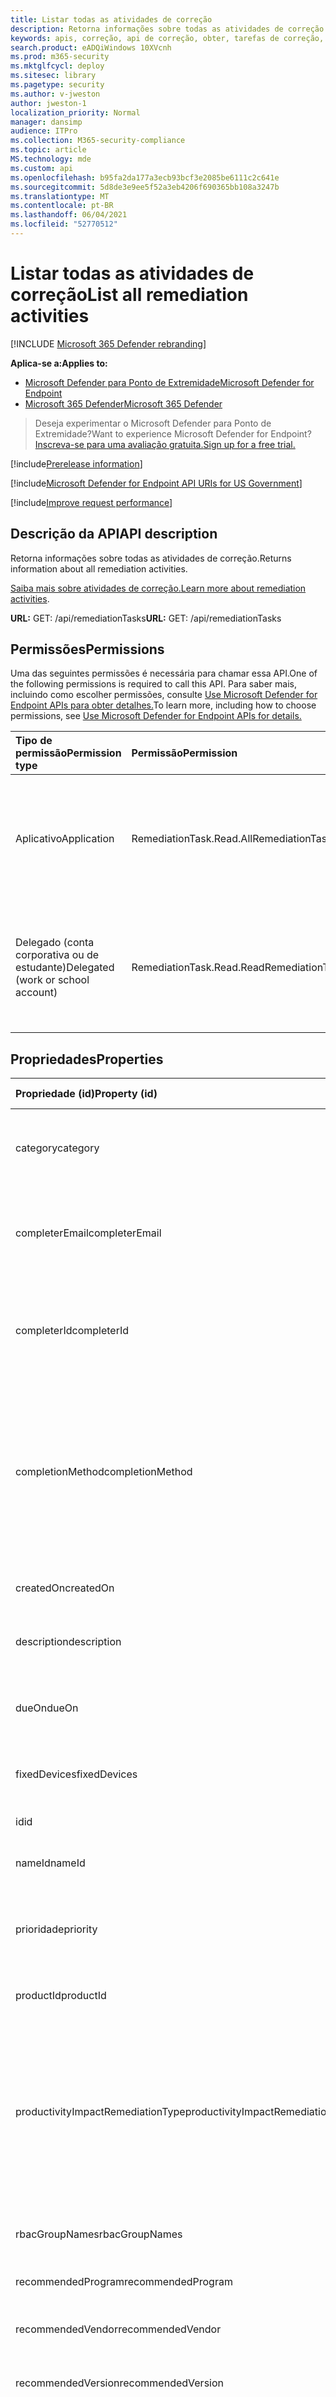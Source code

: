 ```yaml
---
title: Listar todas as atividades de correção
description: Retorna informações sobre todas as atividades de correção.
keywords: apis, correção, api de correção, obter, tarefas de correção, tudo correção,
search.product: eADQiWindows 10XVcnh
ms.prod: m365-security
ms.mktglfcycl: deploy
ms.sitesec: library
ms.pagetype: security
ms.author: v-jweston
author: jweston-1
localization_priority: Normal
manager: dansimp
audience: ITPro
ms.collection: M365-security-compliance
ms.topic: article
MS.technology: mde
ms.custom: api
ms.openlocfilehash: b95fa2da177a3ecb93bcf3e2085be6111c2c641e
ms.sourcegitcommit: 5d8de3e9ee5f52a3eb4206f690365bb108a3247b
ms.translationtype: MT
ms.contentlocale: pt-BR
ms.lasthandoff: 06/04/2021
ms.locfileid: "52770512"
---
```

# <a name="list-all-remediation-activities"></a><span data-ttu-id="ea3fb-104">Listar todas as atividades de correção</span><span class="sxs-lookup"><span data-stu-id="ea3fb-104">List all remediation activities</span></span>

[!INCLUDE [Microsoft 365 Defender rebranding](../../includes/microsoft-defender.md)]

<span data-ttu-id="ea3fb-105">**Aplica-se a:**</span><span class="sxs-lookup"><span data-stu-id="ea3fb-105">**Applies to:**</span></span>

- [<span data-ttu-id="ea3fb-106">Microsoft Defender para Ponto de Extremidade</span><span class="sxs-lookup"><span data-stu-id="ea3fb-106">Microsoft Defender for Endpoint</span></span>](https://go.microsoft.com/fwlink/p/?linkid=2154037)
- [<span data-ttu-id="ea3fb-107">Microsoft 365 Defender</span><span class="sxs-lookup"><span data-stu-id="ea3fb-107">Microsoft 365 Defender</span></span>](https://go.microsoft.com/fwlink/?linkid=2118804)

> <span data-ttu-id="ea3fb-108">Deseja experimentar o Microsoft Defender para Ponto de Extremidade?</span><span class="sxs-lookup"><span data-stu-id="ea3fb-108">Want to experience Microsoft Defender for Endpoint?</span></span> [<span data-ttu-id="ea3fb-109">Inscreva-se para uma avaliação gratuita.</span><span class="sxs-lookup"><span data-stu-id="ea3fb-109">Sign up for a free trial.</span></span>](https://www.microsoft.com/microsoft-365/windows/microsoft-defender-atp?ocid=docs-wdatp-exposedapis-abovefoldlink)

[!include[Prerelease information](../../includes/prerelease.md)]

[!include[Microsoft Defender for Endpoint API URIs for US Government](../../includes/microsoft-defender-api-usgov.md)]

[!include[Improve request performance](../../includes/improve-request-performance.md)]

## <a name="api-description"></a><span data-ttu-id="ea3fb-110">Descrição da API</span><span class="sxs-lookup"><span data-stu-id="ea3fb-110">API description</span></span>

<span data-ttu-id="ea3fb-111">Retorna informações sobre todas as atividades de correção.</span><span class="sxs-lookup"><span data-stu-id="ea3fb-111">Returns information about all remediation activities.</span></span>

<span data-ttu-id="ea3fb-112">[Saiba mais sobre atividades de correção.](tvm-remediation.md)</span><span class="sxs-lookup"><span data-stu-id="ea3fb-112">[Learn more about remediation activities](tvm-remediation.md).</span></span>

<span data-ttu-id="ea3fb-113">**URL:** GET: /api/remediationTasks</span><span class="sxs-lookup"><span data-stu-id="ea3fb-113">**URL:** GET: /api/remediationTasks</span></span>

## <a name="permissions"></a><span data-ttu-id="ea3fb-114">Permissões</span><span class="sxs-lookup"><span data-stu-id="ea3fb-114">Permissions</span></span>

<span data-ttu-id="ea3fb-115">Uma das seguintes permissões é necessária para chamar essa API.</span><span class="sxs-lookup"><span data-stu-id="ea3fb-115">One of the following permissions is required to call this API.</span></span> <span data-ttu-id="ea3fb-116">Para saber mais, incluindo como escolher permissões, consulte [Use Microsoft Defender for Endpoint APIs para obter detalhes.](apis-intro.md)</span><span class="sxs-lookup"><span data-stu-id="ea3fb-116">To learn more, including how to choose permissions, see [Use Microsoft Defender for Endpoint APIs for details.](apis-intro.md)</span></span>

<span data-ttu-id="ea3fb-117">Tipo de permissão</span><span class="sxs-lookup"><span data-stu-id="ea3fb-117">Permission type</span></span> | <span data-ttu-id="ea3fb-118">Permissão</span><span class="sxs-lookup"><span data-stu-id="ea3fb-118">Permission</span></span> | <span data-ttu-id="ea3fb-119">Nome de exibição de permissão</span><span class="sxs-lookup"><span data-stu-id="ea3fb-119">Permission display name</span></span>
:---|:---|:---
<span data-ttu-id="ea3fb-120">Aplicativo</span><span class="sxs-lookup"><span data-stu-id="ea3fb-120">Application</span></span> | <span data-ttu-id="ea3fb-121">RemediationTask.Read.All</span><span class="sxs-lookup"><span data-stu-id="ea3fb-121">RemediationTask.Read.All</span></span> | <span data-ttu-id="ea3fb-122">\'Ler informações de vulnerabilidade de Gerenciamento de Ameaças e Vulnerabilidades\'</span><span class="sxs-lookup"><span data-stu-id="ea3fb-122">\'Read Threat and Vulnerability Management vulnerability information\'</span></span>
<span data-ttu-id="ea3fb-123">Delegado (conta corporativa ou de estudante)</span><span class="sxs-lookup"><span data-stu-id="ea3fb-123">Delegated (work or school account)</span></span> | <span data-ttu-id="ea3fb-124">RemediationTask.Read.Read</span><span class="sxs-lookup"><span data-stu-id="ea3fb-124">RemediationTask.Read.Read</span></span> | <span data-ttu-id="ea3fb-125">\'Ler informações de vulnerabilidade de Gerenciamento de Ameaças e Vulnerabilidades\'</span><span class="sxs-lookup"><span data-stu-id="ea3fb-125">\'Read Threat and Vulnerability Management vulnerability information\'</span></span>

## <a name="properties"></a><span data-ttu-id="ea3fb-126">Propriedades</span><span class="sxs-lookup"><span data-stu-id="ea3fb-126">Properties</span></span>

<span data-ttu-id="ea3fb-127">Propriedade (id)</span><span class="sxs-lookup"><span data-stu-id="ea3fb-127">Property (id)</span></span> | <span data-ttu-id="ea3fb-128">Tipo de dados</span><span class="sxs-lookup"><span data-stu-id="ea3fb-128">Data type</span></span> | <span data-ttu-id="ea3fb-129">Descrição</span><span class="sxs-lookup"><span data-stu-id="ea3fb-129">Description</span></span> | <span data-ttu-id="ea3fb-130">Exemplo de um valor retornado</span><span class="sxs-lookup"><span data-stu-id="ea3fb-130">Example of a returned value</span></span>
:---|:---|:---|:---
<span data-ttu-id="ea3fb-131">category</span><span class="sxs-lookup"><span data-stu-id="ea3fb-131">category</span></span> | <span data-ttu-id="ea3fb-132">Cadeia de caracteres</span><span class="sxs-lookup"><span data-stu-id="ea3fb-132">String</span></span> | <span data-ttu-id="ea3fb-133">Categoria da atividade de correção (Configuração de software/segurança)</span><span class="sxs-lookup"><span data-stu-id="ea3fb-133">Category of the remediation activity (Software/Security configuration)</span></span> | <span data-ttu-id="ea3fb-134">Software</span><span class="sxs-lookup"><span data-stu-id="ea3fb-134">Software</span></span>
<span data-ttu-id="ea3fb-135">completerEmail</span><span class="sxs-lookup"><span data-stu-id="ea3fb-135">completerEmail</span></span> | <span data-ttu-id="ea3fb-136">Cadeia de caracteres</span><span class="sxs-lookup"><span data-stu-id="ea3fb-136">String</span></span> | <span data-ttu-id="ea3fb-137">Se a atividade de correção foi concluída manualmente por alguém, esta coluna contém seus emails</span><span class="sxs-lookup"><span data-stu-id="ea3fb-137">If the remediation activity was manually completed by someone, this column contains their email</span></span> | <span data-ttu-id="ea3fb-138">null</span><span class="sxs-lookup"><span data-stu-id="ea3fb-138">null</span></span>
<span data-ttu-id="ea3fb-139">completerId</span><span class="sxs-lookup"><span data-stu-id="ea3fb-139">completerId</span></span> | <span data-ttu-id="ea3fb-140">Cadeia de caracteres</span><span class="sxs-lookup"><span data-stu-id="ea3fb-140">String</span></span> | <span data-ttu-id="ea3fb-141">Se a atividade de correção foi concluída manualmente por alguém, esta coluna contém sua id de objeto</span><span class="sxs-lookup"><span data-stu-id="ea3fb-141">If the remediation activity was manually completed by someone, this column contains their object id</span></span> | <span data-ttu-id="ea3fb-142">null</span><span class="sxs-lookup"><span data-stu-id="ea3fb-142">null</span></span>
<span data-ttu-id="ea3fb-143">completionMethod</span><span class="sxs-lookup"><span data-stu-id="ea3fb-143">completionMethod</span></span> | <span data-ttu-id="ea3fb-144">Cadeia de caracteres</span><span class="sxs-lookup"><span data-stu-id="ea3fb-144">String</span></span> | <span data-ttu-id="ea3fb-145">Uma atividade de correção pode ser concluída "automaticamente" (se todos os dispositivos são remendados) ou "manualmente" por uma pessoa que seleciona "marcar como concluída"</span><span class="sxs-lookup"><span data-stu-id="ea3fb-145">A remediation activity can be completed “automatically” (if all the devices are patched) or “manually” by a person who selects “mark as completed”</span></span> | <span data-ttu-id="ea3fb-146">Automático</span><span class="sxs-lookup"><span data-stu-id="ea3fb-146">Automatic</span></span>
<span data-ttu-id="ea3fb-147">createdOn</span><span class="sxs-lookup"><span data-stu-id="ea3fb-147">createdOn</span></span> | <span data-ttu-id="ea3fb-148">DateTime</span><span class="sxs-lookup"><span data-stu-id="ea3fb-148">DateTime</span></span> | <span data-ttu-id="ea3fb-149">Hora em que essa atividade de correção foi criada</span><span class="sxs-lookup"><span data-stu-id="ea3fb-149">Time this remediation activity was created</span></span> | <span data-ttu-id="ea3fb-150">2021-01-12T18:54:11.5499478Z</span><span class="sxs-lookup"><span data-stu-id="ea3fb-150">2021-01-12T18:54:11.5499478Z</span></span>
<span data-ttu-id="ea3fb-151">description</span><span class="sxs-lookup"><span data-stu-id="ea3fb-151">description</span></span> | <span data-ttu-id="ea3fb-152">Cadeia de caracteres</span><span class="sxs-lookup"><span data-stu-id="ea3fb-152">String</span></span> | <span data-ttu-id="ea3fb-153">Descrição dessa atividade de correção</span><span class="sxs-lookup"><span data-stu-id="ea3fb-153">Description of this remediation activity</span></span> | <span data-ttu-id="ea3fb-154">Atualize o Microsoft Silverlight para uma versão posterior para atenuar vulnerabilidades conhecidas que afetam seus dispositivos.</span><span class="sxs-lookup"><span data-stu-id="ea3fb-154">Update Microsoft Silverlight  to a later version to mitigate known vulnerabilities affecting your devices.</span></span>
<span data-ttu-id="ea3fb-155">dueOn</span><span class="sxs-lookup"><span data-stu-id="ea3fb-155">dueOn</span></span> | <span data-ttu-id="ea3fb-156">DateTime</span><span class="sxs-lookup"><span data-stu-id="ea3fb-156">DateTime</span></span> | <span data-ttu-id="ea3fb-157">Data de vencimento do conjunto de criadores para essa atividade de correção</span><span class="sxs-lookup"><span data-stu-id="ea3fb-157">Due date the creator set for this remediation activity</span></span> | <span data-ttu-id="ea3fb-158">2021-01-13T00:00:00Z</span><span class="sxs-lookup"><span data-stu-id="ea3fb-158">2021-01-13T00:00:00Z</span></span>
<span data-ttu-id="ea3fb-159">fixedDevices</span><span class="sxs-lookup"><span data-stu-id="ea3fb-159">fixedDevices</span></span> | <span data-ttu-id="ea3fb-160">.</span><span class="sxs-lookup"><span data-stu-id="ea3fb-160">.</span></span> | <span data-ttu-id="ea3fb-161">O número de dispositivos que foram corrigidos</span><span class="sxs-lookup"><span data-stu-id="ea3fb-161">The number of devices that have been fixed</span></span> | <span data-ttu-id="ea3fb-162">2</span><span class="sxs-lookup"><span data-stu-id="ea3fb-162">2</span></span>
<span data-ttu-id="ea3fb-163">id</span><span class="sxs-lookup"><span data-stu-id="ea3fb-163">id</span></span> | <span data-ttu-id="ea3fb-164">Cadeia de caracteres</span><span class="sxs-lookup"><span data-stu-id="ea3fb-164">String</span></span> | <span data-ttu-id="ea3fb-165">ID dessa atividade de correção</span><span class="sxs-lookup"><span data-stu-id="ea3fb-165">ID of this remediation activity</span></span> | <span data-ttu-id="ea3fb-166">097d9735-5479-4899-b1b7-77398899df92</span><span class="sxs-lookup"><span data-stu-id="ea3fb-166">097d9735-5479-4899-b1b7-77398899df92</span></span>
<span data-ttu-id="ea3fb-167">nameId</span><span class="sxs-lookup"><span data-stu-id="ea3fb-167">nameId</span></span> | <span data-ttu-id="ea3fb-168">Cadeia de caracteres</span><span class="sxs-lookup"><span data-stu-id="ea3fb-168">String</span></span> | <span data-ttu-id="ea3fb-169">Nome do produto relacionado</span><span class="sxs-lookup"><span data-stu-id="ea3fb-169">Related product name</span></span> | <span data-ttu-id="ea3fb-170">Microsoft Silverlight</span><span class="sxs-lookup"><span data-stu-id="ea3fb-170">Microsoft Silverlight</span></span>
<span data-ttu-id="ea3fb-171">prioridade</span><span class="sxs-lookup"><span data-stu-id="ea3fb-171">priority</span></span> | <span data-ttu-id="ea3fb-172">Cadeia de caracteres</span><span class="sxs-lookup"><span data-stu-id="ea3fb-172">String</span></span> | <span data-ttu-id="ea3fb-173">Prioridade do conjunto de criadores para essa atividade de correção (High\Medium\Low)</span><span class="sxs-lookup"><span data-stu-id="ea3fb-173">Priority the creator set for this remediation activity (High\Medium\Low)</span></span> | <span data-ttu-id="ea3fb-174">Alto</span><span class="sxs-lookup"><span data-stu-id="ea3fb-174">High</span></span>
<span data-ttu-id="ea3fb-175">productId</span><span class="sxs-lookup"><span data-stu-id="ea3fb-175">productId</span></span> | <span data-ttu-id="ea3fb-176">Cadeia de caracteres</span><span class="sxs-lookup"><span data-stu-id="ea3fb-176">String</span></span> | <span data-ttu-id="ea3fb-177">ID do produto relacionado</span><span class="sxs-lookup"><span data-stu-id="ea3fb-177">Related product ID</span></span> | <span data-ttu-id="ea3fb-178">microsoft-_-silverlight</span><span class="sxs-lookup"><span data-stu-id="ea3fb-178">microsoft-_-silverlight</span></span>
<span data-ttu-id="ea3fb-179">productivityImpactRemediationType</span><span class="sxs-lookup"><span data-stu-id="ea3fb-179">productivityImpactRemediationType</span></span> | <span data-ttu-id="ea3fb-180">Cadeia de caracteres</span><span class="sxs-lookup"><span data-stu-id="ea3fb-180">String</span></span> | <span data-ttu-id="ea3fb-181">Algumas alterações de configuração só podem ser solicitadas para dispositivos sem impacto do usuário.</span><span class="sxs-lookup"><span data-stu-id="ea3fb-181">A few configuration changes could be requested only for devices with no user impact.</span></span> <span data-ttu-id="ea3fb-182">Esse valor indica a seleção entre "todos os dispositivos expostos" ou "somente dispositivos sem impacto do usuário".</span><span class="sxs-lookup"><span data-stu-id="ea3fb-182">This value indicate the selection between “all exposed devices” or “only devices with no user impact.”</span></span> | <span data-ttu-id="ea3fb-183">AllExposedAssets</span><span class="sxs-lookup"><span data-stu-id="ea3fb-183">AllExposedAssets</span></span>
<span data-ttu-id="ea3fb-184">rbacGroupNames</span><span class="sxs-lookup"><span data-stu-id="ea3fb-184">rbacGroupNames</span></span> | <span data-ttu-id="ea3fb-185">Cadeia de caracteres</span><span class="sxs-lookup"><span data-stu-id="ea3fb-185">String</span></span> | <span data-ttu-id="ea3fb-186">Nomes de grupo de dispositivos relacionados</span><span class="sxs-lookup"><span data-stu-id="ea3fb-186">Related device group names</span></span> | <span data-ttu-id="ea3fb-187">[ "Windows Servidores", "Windows 10" ]</span><span class="sxs-lookup"><span data-stu-id="ea3fb-187">[ "Windows Servers", "Windows 10" ]</span></span>
<span data-ttu-id="ea3fb-188">recommendedProgram</span><span class="sxs-lookup"><span data-stu-id="ea3fb-188">recommendedProgram</span></span> | <span data-ttu-id="ea3fb-189">Cadeia de caracteres</span><span class="sxs-lookup"><span data-stu-id="ea3fb-189">String</span></span> | <span data-ttu-id="ea3fb-190">Programa recomendado para atualizar para</span><span class="sxs-lookup"><span data-stu-id="ea3fb-190">Recommended program to upgrade to</span></span> | <span data-ttu-id="ea3fb-191">null</span><span class="sxs-lookup"><span data-stu-id="ea3fb-191">null</span></span>
<span data-ttu-id="ea3fb-192">recommendedVendor</span><span class="sxs-lookup"><span data-stu-id="ea3fb-192">recommendedVendor</span></span> | <span data-ttu-id="ea3fb-193">Cadeia de caracteres</span><span class="sxs-lookup"><span data-stu-id="ea3fb-193">String</span></span> | <span data-ttu-id="ea3fb-194">Fornecedor recomendado para atualizar para</span><span class="sxs-lookup"><span data-stu-id="ea3fb-194">Recommended vendor to upgrade to</span></span> | <span data-ttu-id="ea3fb-195">null</span><span class="sxs-lookup"><span data-stu-id="ea3fb-195">null</span></span>
<span data-ttu-id="ea3fb-196">recommendedVersion</span><span class="sxs-lookup"><span data-stu-id="ea3fb-196">recommendedVersion</span></span> | <span data-ttu-id="ea3fb-197">Cadeia de caracteres</span><span class="sxs-lookup"><span data-stu-id="ea3fb-197">String</span></span> | <span data-ttu-id="ea3fb-198">Versão recomendada para atualização/atualização para</span><span class="sxs-lookup"><span data-stu-id="ea3fb-198">Recommended version to update/upgrade to</span></span> | <span data-ttu-id="ea3fb-199">null</span><span class="sxs-lookup"><span data-stu-id="ea3fb-199">null</span></span>
<span data-ttu-id="ea3fb-200">relatedComponent</span><span class="sxs-lookup"><span data-stu-id="ea3fb-200">relatedComponent</span></span> | <span data-ttu-id="ea3fb-201">Cadeia de caracteres</span><span class="sxs-lookup"><span data-stu-id="ea3fb-201">String</span></span> | <span data-ttu-id="ea3fb-202">Componente relacionado dessa atividade de correção (semelhante ao componente relacionado para uma recomendação de segurança)</span><span class="sxs-lookup"><span data-stu-id="ea3fb-202">Related component of this remediation activity (similar to the related component for a security recommendation)</span></span> | <span data-ttu-id="ea3fb-203">Microsoft Silverlight</span><span class="sxs-lookup"><span data-stu-id="ea3fb-203">Microsoft Silverlight</span></span>
<span data-ttu-id="ea3fb-204">requesterEmail</span><span class="sxs-lookup"><span data-stu-id="ea3fb-204">requesterEmail</span></span> | <span data-ttu-id="ea3fb-205">Cadeia de caracteres</span><span class="sxs-lookup"><span data-stu-id="ea3fb-205">String</span></span> | <span data-ttu-id="ea3fb-206">Endereço de email do criador</span><span class="sxs-lookup"><span data-stu-id="ea3fb-206">Creator email address</span></span> | <span data-ttu-id="ea3fb-207">globaladmin@UserName.contoso.com</span><span class="sxs-lookup"><span data-stu-id="ea3fb-207">globaladmin@UserName.contoso.com</span></span>
<span data-ttu-id="ea3fb-208">requesterId</span><span class="sxs-lookup"><span data-stu-id="ea3fb-208">requesterId</span></span> | <span data-ttu-id="ea3fb-209">Cadeia de caracteres</span><span class="sxs-lookup"><span data-stu-id="ea3fb-209">String</span></span> | <span data-ttu-id="ea3fb-210">ID do objeto Creator</span><span class="sxs-lookup"><span data-stu-id="ea3fb-210">Creator object id</span></span> | <span data-ttu-id="ea3fb-211">r647211f-2e16-43f2-a480-16ar3a2a796r</span><span class="sxs-lookup"><span data-stu-id="ea3fb-211">r647211f-2e16-43f2-a480-16ar3a2a796r</span></span>
<span data-ttu-id="ea3fb-212">requesterNotes</span><span class="sxs-lookup"><span data-stu-id="ea3fb-212">requesterNotes</span></span> | <span data-ttu-id="ea3fb-213">Cadeia de caracteres</span><span class="sxs-lookup"><span data-stu-id="ea3fb-213">String</span></span> | <span data-ttu-id="ea3fb-214">As anotações (texto livre) que o criador adicionou para essa atividade de correção</span><span class="sxs-lookup"><span data-stu-id="ea3fb-214">The notes (free text) the creator added for this remediation activity</span></span> | <span data-ttu-id="ea3fb-215">null</span><span class="sxs-lookup"><span data-stu-id="ea3fb-215">null</span></span>
<span data-ttu-id="ea3fb-216">scid</span><span class="sxs-lookup"><span data-stu-id="ea3fb-216">scid</span></span> | <span data-ttu-id="ea3fb-217">Cadeia de caracteres</span><span class="sxs-lookup"><span data-stu-id="ea3fb-217">String</span></span> | <span data-ttu-id="ea3fb-218">SCID da recomendação de segurança relacionada</span><span class="sxs-lookup"><span data-stu-id="ea3fb-218">SCID of the related security recommendation</span></span> | <span data-ttu-id="ea3fb-219">null</span><span class="sxs-lookup"><span data-stu-id="ea3fb-219">null</span></span>
<span data-ttu-id="ea3fb-220">status</span><span class="sxs-lookup"><span data-stu-id="ea3fb-220">status</span></span> | <span data-ttu-id="ea3fb-221">Cadeia de caracteres</span><span class="sxs-lookup"><span data-stu-id="ea3fb-221">String</span></span> | <span data-ttu-id="ea3fb-222">Status da atividade de correção (Ativo/Concluído)</span><span class="sxs-lookup"><span data-stu-id="ea3fb-222">Remediation activity status (Active/Completed)</span></span> | <span data-ttu-id="ea3fb-223">Ativa</span><span class="sxs-lookup"><span data-stu-id="ea3fb-223">Active</span></span>
<span data-ttu-id="ea3fb-224">statusLastModifiedOn</span><span class="sxs-lookup"><span data-stu-id="ea3fb-224">statusLastModifiedOn</span></span> | <span data-ttu-id="ea3fb-225">DateTime</span><span class="sxs-lookup"><span data-stu-id="ea3fb-225">DateTime</span></span> | <span data-ttu-id="ea3fb-226">Data em que o campo de status foi atualizado</span><span class="sxs-lookup"><span data-stu-id="ea3fb-226">Date when the status field was updated</span></span> | <span data-ttu-id="ea3fb-227">2021-01-12T18:54:11.5499487Z</span><span class="sxs-lookup"><span data-stu-id="ea3fb-227">2021-01-12T18:54:11.5499487Z</span></span>
<span data-ttu-id="ea3fb-228">targetDevices</span><span class="sxs-lookup"><span data-stu-id="ea3fb-228">targetDevices</span></span> | <span data-ttu-id="ea3fb-229">Longo</span><span class="sxs-lookup"><span data-stu-id="ea3fb-229">Long</span></span> | <span data-ttu-id="ea3fb-230">Número de dispositivos expostos a que essa correção é aplicável</span><span class="sxs-lookup"><span data-stu-id="ea3fb-230">Number of exposed devices that this remediation is applicable to</span></span> | <span data-ttu-id="ea3fb-231">43</span><span class="sxs-lookup"><span data-stu-id="ea3fb-231">43</span></span>
<span data-ttu-id="ea3fb-232">title</span><span class="sxs-lookup"><span data-stu-id="ea3fb-232">title</span></span> | <span data-ttu-id="ea3fb-233">Cadeia de caracteres</span><span class="sxs-lookup"><span data-stu-id="ea3fb-233">String</span></span> | <span data-ttu-id="ea3fb-234">Título dessa atividade de correção</span><span class="sxs-lookup"><span data-stu-id="ea3fb-234">Title of this remediation activity</span></span> | <span data-ttu-id="ea3fb-235">Atualizar o Microsoft Silverlight</span><span class="sxs-lookup"><span data-stu-id="ea3fb-235">Update Microsoft Silverlight</span></span>
<span data-ttu-id="ea3fb-236">tipo</span><span class="sxs-lookup"><span data-stu-id="ea3fb-236">type</span></span> | <span data-ttu-id="ea3fb-237">Cadeia de caracteres</span><span class="sxs-lookup"><span data-stu-id="ea3fb-237">String</span></span> | <span data-ttu-id="ea3fb-238">Tipo de correção</span><span class="sxs-lookup"><span data-stu-id="ea3fb-238">Remediation type</span></span> | <span data-ttu-id="ea3fb-239">Atualizar</span><span class="sxs-lookup"><span data-stu-id="ea3fb-239">Update</span></span>
<span data-ttu-id="ea3fb-240">vendorId</span><span class="sxs-lookup"><span data-stu-id="ea3fb-240">vendorId</span></span> | <span data-ttu-id="ea3fb-241">Cadeia de caracteres</span><span class="sxs-lookup"><span data-stu-id="ea3fb-241">String</span></span> | <span data-ttu-id="ea3fb-242">Nome do fornecedor relacionado</span><span class="sxs-lookup"><span data-stu-id="ea3fb-242">Related vendor name</span></span> | <span data-ttu-id="ea3fb-243">Microsoft</span><span class="sxs-lookup"><span data-stu-id="ea3fb-243">Microsoft</span></span>

## <a name="example"></a><span data-ttu-id="ea3fb-244">Exemplo</span><span class="sxs-lookup"><span data-stu-id="ea3fb-244">Example</span></span>

### <a name="request-example"></a><span data-ttu-id="ea3fb-245">Exemplo de solicitação</span><span class="sxs-lookup"><span data-stu-id="ea3fb-245">Request example</span></span>

```http
GET https://api-luna.securitycenter.windows.com/api/remediationtasks/
```

### <a name="response-example"></a><span data-ttu-id="ea3fb-246">Exemplo de resposta</span><span class="sxs-lookup"><span data-stu-id="ea3fb-246">Response example</span></span>

```json
{
    "@odata.context": "https://wpatdadi-luna-stg.cloudapp.net/api/$metadata#RemediationTasks",
    "value": [
        {
            "id": "03942ef5-aewb-4w6e-b555-d6a97013844w",
            "title": "Update Microsoft Silverlight",
            "createdOn": "2021-02-10T13:20:36.4718166Z",
            "requesterId": "65548a1d-ef00-4a7a-8d19-1b967b5c36f4",
            "requesterEmail": "user1@contoso.com",
            "status": "Active",
            "statusLastModifiedOn": "2021-02-10T13:20:36.4719698Z",
            "description": "Update Silverlight to a later version  to mitigate 55 known vulnerabilities affecting your devices. Doing so can help lessen the security risk to your organization due to versions which have reached their end-of-support.  ",
            "relatedComponent": "Microsoft Silverlight",
            "targetDevices": 18511,
            "rbacGroupNames": [
                "UnassignedGroup",
                "hhh"
            ],
            "fixedDevices": 2866,
            "requesterNotes": "test",
            "dueOn": "2021-02-11T00:00:00Z",
            "category": "Software",
            "productivityImpactRemediationType": null,
            "priority": "Medium",
            "completionMethod": null,
            "completerId": null,
            "completerEmail": null,
            "scid": null,
            "type": "Update",
            "productId": "microsoft-_-silverlight",
            "vendorId": "microsoft",
            "nameId": "silverlight",
            "recommendedVersion": null,
            "recommendedVendor": null,
            "recommendedProgram": null
        }
    ]
}
```

## <a name="see-also"></a><span data-ttu-id="ea3fb-247">Confira também</span><span class="sxs-lookup"><span data-stu-id="ea3fb-247">See also</span></span>

- [<span data-ttu-id="ea3fb-248">Métodos e propriedades de correção</span><span class="sxs-lookup"><span data-stu-id="ea3fb-248">Remediation methods and properties</span></span>](get-remediation-methods-properties.md)

- [<span data-ttu-id="ea3fb-249">Obter uma atividade de correção por ID</span><span class="sxs-lookup"><span data-stu-id="ea3fb-249">Get one remediation activity by Id</span></span>](get-remediation-one-activity.md)

- [<span data-ttu-id="ea3fb-250">Listar dispositivos expostos de uma atividade de correção</span><span class="sxs-lookup"><span data-stu-id="ea3fb-250">List exposed devices of one remediation activity</span></span>](get-remediation-exposed-devices-activities.md)

- [<span data-ttu-id="ea3fb-251">Ameaças baseadas em risco & Gerenciamento de Vulnerabilidades</span><span class="sxs-lookup"><span data-stu-id="ea3fb-251">Risk-based threat & vulnerability management</span></span>](next-gen-threat-and-vuln-mgt.md)

- [<span data-ttu-id="ea3fb-252">Vulnerabilidades em sua organização</span><span class="sxs-lookup"><span data-stu-id="ea3fb-252">Vulnerabilities in your organization</span></span>](tvm-weaknesses.md)
